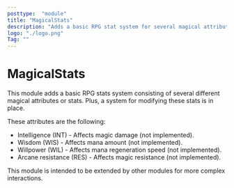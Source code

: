 ```yaml
---
posttype:  "module"  
title: "MagicalStats"
description: "Adds a basic RPG stat system for several magical attributes or stats."
logo: "./logo.png"
Tag: ""
---
```

MagicalStats
============

This module adds a basic RPG stats system consisting of several different magical attributes or stats. Plus, a system for
modifying these stats is in place.

These attributes are the following:

* Intelligence (INT) - Affects magic damage (not implemented).
* Wisdom (WIS) - Affects mana amount (not implemented).
* Willpower (WIL) - Affects mana regeneration speed (not implemented).
* Arcane resistance (RES) - Affects magic resistance (not implemented).

This module is intended to be extended by other modules for more complex interactions.
